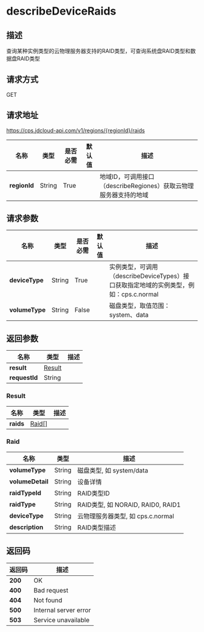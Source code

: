 # describeDeviceRaids


## 描述
查询某种实例类型的云物理服务器支持的RAID类型，可查询系统盘RAID类型和数据盘RAID类型

## 请求方式
GET

## 请求地址
https://cps.jdcloud-api.com/v1/regions/{regionId}/raids

|名称|类型|是否必需|默认值|描述|
|---|---|---|---|---|
|**regionId**|String|True| |地域ID，可调用接口（describeRegiones）获取云物理服务器支持的地域|

## 请求参数
|名称|类型|是否必需|默认值|描述|
|---|---|---|---|---|
|**deviceType**|String|True| |实例类型，可调用（describeDeviceTypes）接口获取指定地域的实例类型，例如：cps.c.normal|
|**volumeType**|String|False| |磁盘类型，取值范围：system、data|


## 返回参数
|名称|类型|描述|
|---|---|---|
|**result**|[Result](describedeviceraids#result)| |
|**requestId**|String| |

### <div id="result">Result</div>
|名称|类型|描述|
|---|---|---|
|**raids**|[Raid[]](describedeviceraids#raid)| |
### <div id="raid">Raid</div>
|名称|类型|描述|
|---|---|---|
|**volumeType**|String|磁盘类型, 如 system/data|
|**volumeDetail**|String|设备详情|
|**raidTypeId**|String|RAID类型ID|
|**raidType**|String|RAID类型, 如 NORAID, RAID0, RAID1|
|**deviceType**|String|云物理服务器类型, 如 cps.c.normal|
|**description**|String|RAID类型描述|

## 返回码
|返回码|描述|
|---|---|
|**200**|OK|
|**400**|Bad request|
|**404**|Not found|
|**500**|Internal server error|
|**503**|Service unavailable|
